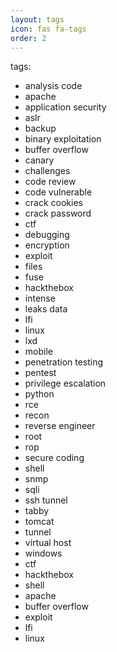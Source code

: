 ```yaml
---
layout: tags
icon: fas fa-tags
order: 2
---
```

tags:
  - analysis code
  - apache
  - application security
  - aslr
  - backup
  - binary exploitation
  - buffer overflow
  - canary
  - challenges
  - code review
  - code vulnerable
  - crack cookies
  - crack password
  - ctf
  - debugging
  - encryption
  - exploit
  - files
  - fuse
  - hackthebox
  - intense
  - leaks data
  - lfi
  - linux
  - lxd
  - mobile
  - penetration testing
  - pentest
  - privilege escalation
  - python
  - rce
  - recon
  - reverse engineer
  - root
  - rop
  - secure coding
  - shell
  - snmp
  - sqli
  - ssh tunnel
  - tabby
  - tomcat
  - tunnel
  - virtual host
  - windows
  - ctf
  - hackthebox
  - shell
  - apache
  - buffer overflow
  - exploit
  - lfi
  - linux
